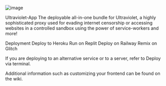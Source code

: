 ![image](https://github.com/joeykane/Ultraviolet-App1234/assets/113722051/6fb61eba-db4f-4aa7-ac85-bd121f861aea)

Ultraviolet-App
The deployable all-in-one bundle for Ultraviolet, a highly sophisticated proxy used for evading internet censorship or accessing websites in a controlled sandbox using the power of service-workers and more!

Deployment
Deploy to Heroku Run on Replit Deploy on Railway Remix on Glitch 

If you are deploying to an alternative service or to a server, refer to Deploy via terminal.

Additional information such as customizing your frontend can be found on the wiki.
